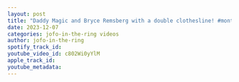 ```yaml
---
layout: post
title: "Daddy Magic and Bryce Remsberg with a double clothesline! #montrealwrestling #aew"
date: 2023-12-07
categories: jofo-in-the-ring videos
author: jofo-in-the-ring
spotify_track_id: 
youtube_video_id: c802Wi0yYlM
apple_track_id: 
youtube_metadata: 
---
```

